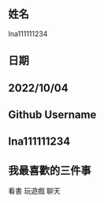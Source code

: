 姓名
----
Ina111111234

日期
----
2022/10/04
---------------
Github Username
---------------
Ina111111234
---------------
我最喜歡的三件事
----------------
看書 玩遊戲  聊天
